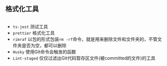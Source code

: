## 格式化工具

```

```



- `ts-jest`  测试工具
- `prettier` 格式化工具
- `rimraf`   以包的形式包装`rm -rf`命令，就是用来删除文件和文件夹的，不管文件夹是否为空，都可以删除
- `Husky` 使用Git命令会触发的函数
- `Lint-staged` 仅仅过滤出Git代码暂存区文件(被committed的文件)的工具